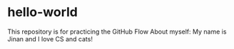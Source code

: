 # hello-world
This repository is for practicing the GitHub Flow
About myself: My name is Jinan and I love CS and cats!
